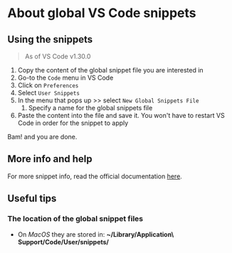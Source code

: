 # About global VS Code snippets

## Using the snippets

> As of VS Code v1.30.0

1. Copy the content of the global snippet file you are interested in
2. Go-to the `Code` menu in VS Code
3. Click on `Preferences`
4. Select `User Snippets`
5. In the menu that pops up >> select `New Global Snippets File`
    1. Specify a name for the global snippets file
6. Paste the content into the file and save it. You won't have to restart VS Code in order for the snippet to apply

Bam! and you are done.

## More info and help

For more snippet info, read the official documentation [here](https://code.visualstudio.com/docs/editor/userdefinedsnippets).

## Useful tips

### The location of the global snippet files

* On _MacOS_ they are stored in: __~/Library/Application\ Support/Code/User/snippets/__
